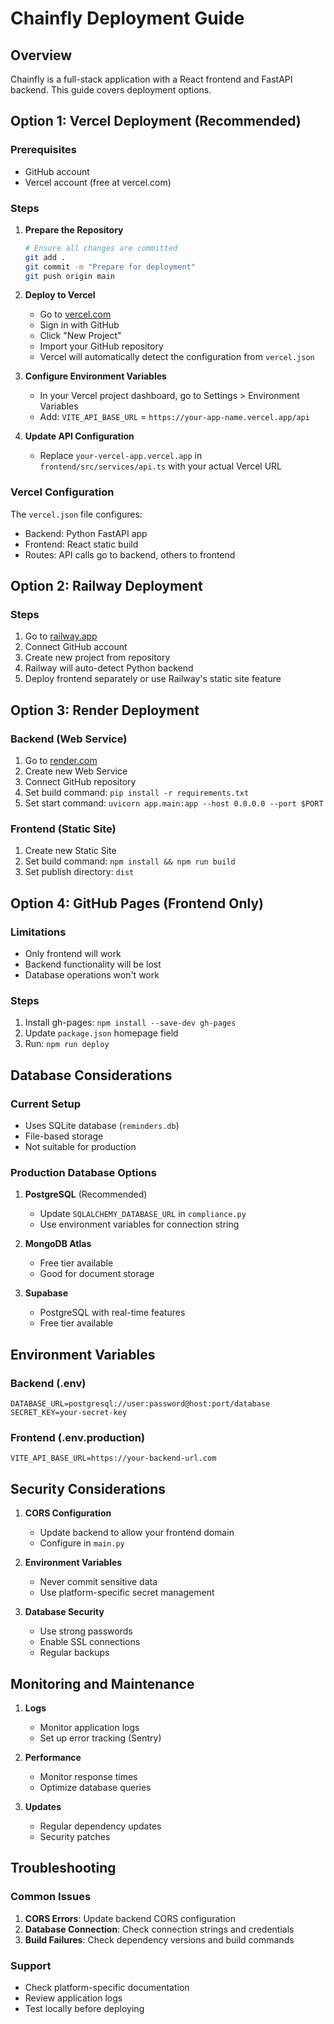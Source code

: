 # Chainfly Deployment Guide

## Overview
Chainfly is a full-stack application with a React frontend and FastAPI backend. This guide covers deployment options.

## Option 1: Vercel Deployment (Recommended)

### Prerequisites
- GitHub account
- Vercel account (free at vercel.com)

### Steps

1. **Prepare the Repository**
   ```bash
   # Ensure all changes are committed
   git add .
   git commit -m "Prepare for deployment"
   git push origin main
   ```

2. **Deploy to Vercel**
   - Go to [vercel.com](https://vercel.com)
   - Sign in with GitHub
   - Click "New Project"
   - Import your GitHub repository
   - Vercel will automatically detect the configuration from `vercel.json`

3. **Configure Environment Variables**
   - In your Vercel project dashboard, go to Settings > Environment Variables
   - Add: `VITE_API_BASE_URL` = `https://your-app-name.vercel.app/api`

4. **Update API Configuration**
   - Replace `your-vercel-app.vercel.app` in `frontend/src/services/api.ts` with your actual Vercel URL

### Vercel Configuration
The `vercel.json` file configures:
- Backend: Python FastAPI app
- Frontend: React static build
- Routes: API calls go to backend, others to frontend

## Option 2: Railway Deployment

### Steps
1. Go to [railway.app](https://railway.app)
2. Connect GitHub account
3. Create new project from repository
4. Railway will auto-detect Python backend
5. Deploy frontend separately or use Railway's static site feature

## Option 3: Render Deployment

### Backend (Web Service)
1. Go to [render.com](https://render.com)
2. Create new Web Service
3. Connect GitHub repository
4. Set build command: `pip install -r requirements.txt`
5. Set start command: `uvicorn app.main:app --host 0.0.0.0 --port $PORT`

### Frontend (Static Site)
1. Create new Static Site
2. Set build command: `npm install && npm run build`
3. Set publish directory: `dist`

## Option 4: GitHub Pages (Frontend Only)

### Limitations
- Only frontend will work
- Backend functionality will be lost
- Database operations won't work

### Steps
1. Install gh-pages: `npm install --save-dev gh-pages`
2. Update `package.json` homepage field
3. Run: `npm run deploy`

## Database Considerations

### Current Setup
- Uses SQLite database (`reminders.db`)
- File-based storage
- Not suitable for production

### Production Database Options
1. **PostgreSQL** (Recommended)
   - Update `SQLALCHEMY_DATABASE_URL` in `compliance.py`
   - Use environment variables for connection string

2. **MongoDB Atlas**
   - Free tier available
   - Good for document storage

3. **Supabase**
   - PostgreSQL with real-time features
   - Free tier available

## Environment Variables

### Backend (.env)
```env
DATABASE_URL=postgresql://user:password@host:port/database
SECRET_KEY=your-secret-key
```

### Frontend (.env.production)
```env
VITE_API_BASE_URL=https://your-backend-url.com
```

## Security Considerations

1. **CORS Configuration**
   - Update backend to allow your frontend domain
   - Configure in `main.py`

2. **Environment Variables**
   - Never commit sensitive data
   - Use platform-specific secret management

3. **Database Security**
   - Use strong passwords
   - Enable SSL connections
   - Regular backups

## Monitoring and Maintenance

1. **Logs**
   - Monitor application logs
   - Set up error tracking (Sentry)

2. **Performance**
   - Monitor response times
   - Optimize database queries

3. **Updates**
   - Regular dependency updates
   - Security patches

## Troubleshooting

### Common Issues
1. **CORS Errors**: Update backend CORS configuration
2. **Database Connection**: Check connection strings and credentials
3. **Build Failures**: Check dependency versions and build commands

### Support
- Check platform-specific documentation
- Review application logs
- Test locally before deploying 